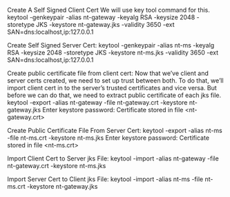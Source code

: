 Create A Self Signed Client Cert
We will use key tool command for this.
keytool -genkeypair -alias nt-gateway -keyalg RSA -keysize 2048 -storetype JKS -keystore nt-gateway.jks -validity 3650 -ext SAN=dns:localhost,ip:127.0.0.1 

Create Self Signed Server Cert:
keytool -genkeypair -alias nt-ms -keyalg RSA -keysize 2048 -storetype JKS -keystore nt-ms.jks -validity 3650 -ext SAN=dns:localhost,ip:127.0.0.1

Create public certificate file from client cert:
Now that we’ve client and server certs created, we need to set up trust between both. To do that, we’ll import client cert in to the server’s trusted certificates and vice versa. But before we can do that, we need to extract public certificate of each jks file.
keytool -export -alias nt-gateway -file nt-gateway.crt -keystore nt-gateway.jks
Enter keystore password:
Certificate stored in file <nt-gateway.crt>

Create Public Certificate File From Server Cert:
keytool -export -alias nt-ms -file nt-ms.crt -keystore nt-ms.jks
Enter keystore password:
Certificate stored in file <nt-ms.crt>

Import Client Cert to Server jks File:
keytool -import -alias nt-gateway -file nt-gateway.crt -keystore nt-ms.jks

Import Server Cert to Client jks File:
keytool -import -alias nt-ms -file nt-ms.crt -keystore nt-gateway.jks

